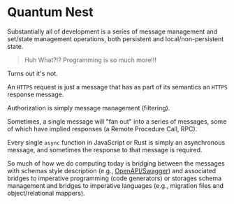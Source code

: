 # Quantum Nest

Substantially all of development is a series of message management
and set/state management operations, both persistent and local/non-persistent
state.


> Huh What?!? Programming is so much more!!!


Turns out it's not.

An `HTTPS` request is just a message that has as part of its semantics
an `HTTPS` response message.

Authorization is simply message management (filtering).

Sometimes, a single message will "fan out" into a series of
messages, some of which have implied responses (a Remote
Procedure Call, RPC).

Every single `async` function in JavaScript or Rust is
simply an asynchronous message, and sometimes the response
to that message is required.

So much of how we do computing today is bridging between
the messages with schemas style description (e.g., 
[OpenAPI/Swagger](https://swagger.io/specification/)) and
associated bridges to imperative programming (code generators)
or storages schema management and bridges to imperative
languages (e.g., migration files and object/relational mappers).


